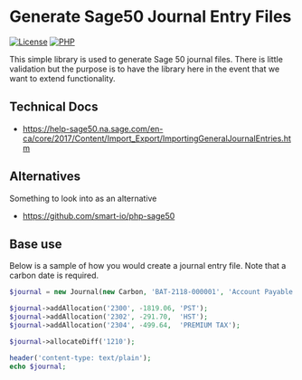 # Generate Sage50 Journal Entry Files

[![License](http://img.shields.io/badge/license-MIT-brightgreen.svg?style=flat-square)](https://tldrlegal.com/license/mit-license)
[![PHP](https://img.shields.io/badge/PHP-%3E=7.0.0-green.svg)](http://www.php.net/ChangeLog-7.php#7.0.0)

This simple library is used to generate Sage 50 journal files. There is little
validation but the purpose is to have the library here in the event that we want to 
extend functionality.

## Technical Docs
- https://help-sage50.na.sage.com/en-ca/core/2017/Content/Import_Export/ImportingGeneralJournalEntries.htm

## Alternatives
Something to look into as an alternative
- https://github.com/smart-io/php-sage50

## Base use
Below is a sample of how you would create a journal entry file. Note that a carbon
date is required.

``` php
$journal = new Journal(new Carbon, 'BAT-2118-000001', 'Account Payable Entry number one');

$journal->addAllocation('2300', -1819.06, 'PST');
$journal->addAllocation('2302', -291.70,  'HST');
$journal->addAllocation('2304', -499.64,  'PREMIUM TAX');

$journal->allocateDiff('1210');

header('content-type: text/plain');
echo $journal;
```